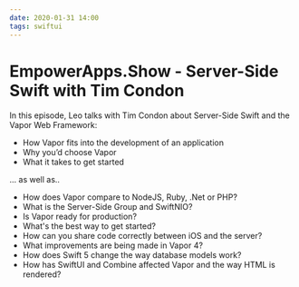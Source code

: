 ```yaml
---
date: 2020-01-31 14:00
tags: swiftui
---
```

# EmpowerApps.Show - Server-Side Swift with Tim Condon


In this episode, Leo talks with Tim Condon about Server-Side Swift and the Vapor Web Framework: 


-   How Vapor fits into the development of an application
-   Why you’d choose Vapor
-   What it takes to get started


... as well as..


-   How does Vapor compare to NodeJS, Ruby, .Net or PHP?
-   What is the Server-Side Group and SwiftNIO?
-   Is Vapor ready for production?
-   What's the best way to get started?
-   How can you share code correctly between iOS and the server?
-   What improvements are being made in Vapor 4?
-   How does Swift 5 change the way database models work?
-   How has SwiftUI and Combine affected Vapor and the way HTML is rendered?